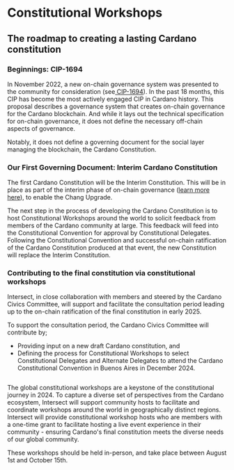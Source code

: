 # Constitutional Workshops

## The roadmap to creating a lasting Cardano constitution

### Beginnings: CIP-1694&#x20;

In November 2022, a new on-chain governance system was presented to the community for consideration (see[ CIP-1694](https://github.com/cardano-foundation/CIPs/tree/master/CIP-1694)). In the past 18 months, this CIP has become the most actively engaged CIP in Cardano history. This proposal describes a governance system that creates on-chain governance for the Cardano blockchain. And while it lays out the technical specification for on-chain governance, it does not define the necessary off-chain aspects of governance.

Notably, it does not define a governing document for the social layer managing the blockchain, the Cardano Constitution.

### Our First Governing Document: Interim Cardano Constitution

The first Cardano Constitution will be the Interim Constitution. This will be in place as part of the interim phase of on-chain governance ([learn more here](https://www.intersectmbo.org/news/cardanos-governance-key-terms-and-milestones)), to enable the Chang Upgrade.&#x20;

The next step in the process of developing  the Cardano Constitution is to host Constitutional Workshops around the world to solicit feedback from members of the Cardano community at large. This feedback will feed into the Constitutional Convention for approval by Constitutional Delegates.  Following the Constitutional Convention and successful on-chain ratification of the Cardano Constitution produced at that event, the new Constitution will replace the Interim Constitution.

### Contributing to the final constitution via constitutional workshops

Intersect, in close collaboration with members and steered by the Cardano Civics Committee, will support and facilitate the consultation period leading up to the on-chain ratification of the final constitution in early 2025.

To support the consultation period, the Cardano Civics Committee will contribute by;

* Providing input on a new draft Cardano constitution, and
* Defining the process for Constitutional Workshops to select Constitutional Delegates and Alternate Delegates to attend the Cardano Constitutional Convention in Buenos Aires in December 2024.

<figure><img src="https://lh7-us.googleusercontent.com/lmwjXihkHRnRfFkvZI3n9Fysf0rwB91OJj1yH-4g5leh7vaLQV0tlPQJqNHD7udQsLB0ddorLIx163Ep_xqEYgkhDsUsOPoZzQJaJudPLON2NxG3emMfqTUols4gb4mKh8mKokwdiQbVcwN7nX-lOYc" alt=""><figcaption></figcaption></figure>

The global constitutional workshops are a keystone of the constitutional journey in 2024. To capture a diverse set of perspectives from the Cardano ecosystem, Intersect will support community hosts to facilitate and coordinate workshops around the world in geographically distinct regions. Intersect will provide constitutional workshop hosts who are members with a one-time grant to facilitate hosting a live event experience in their community - ensuring Cardano's final constitution meets the diverse needs of our global community.

These workshops should be held in-person, and take place between August 1st and October 15th.
